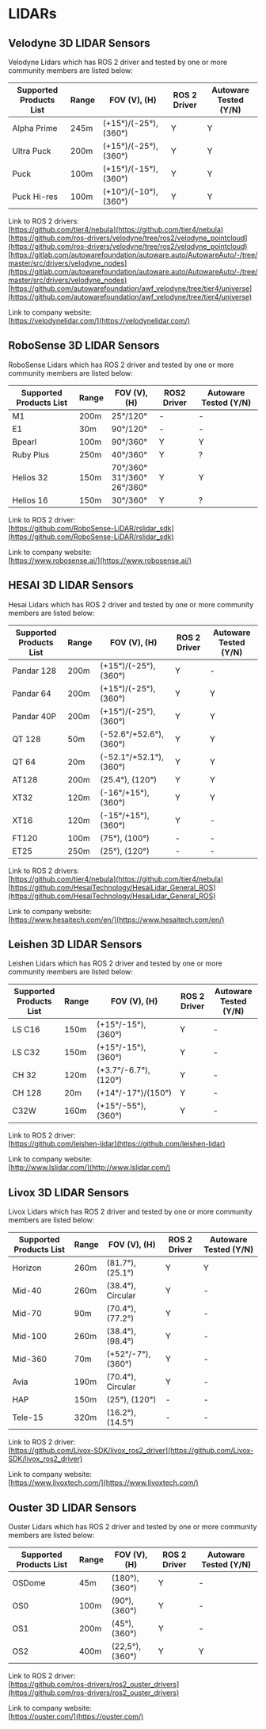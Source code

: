 # LIDARs

## **Velodyne 3D LIDAR Sensors**

Velodyne Lidars which has ROS 2 driver and tested by one or more community members are listed below:

| Supported Products List | Range | FOV (V), (H)          | ROS 2 Driver | Autoware Tested (Y/N) |
| ----------------------- | ----- | --------------------- | ------------ | --------------------- |
| Alpha Prime             | 245m  | (+15°)/(-25°), (360°) | Y            | Y                     |
| Ultra Puck              | 200m  | (+15°)/(-25°), (360°) | Y            | Y                     |
| Puck                    | 100m  | (+15°)/(-15°), (360°) | Y            | Y                     |
| Puck Hi-res             | 100m  | (+10°)/(-10°), (360°) | Y            | Y                     |

Link to ROS 2 drivers:  
[https://github.com/tier4/nebula](https://github.com/tier4/nebula)  
[https://github.com/ros-drivers/velodyne/tree/ros2/velodyne_pointcloud](https://github.com/ros-drivers/velodyne/tree/ros2/velodyne_pointcloud)  
[https://gitlab.com/autowarefoundation/autoware.auto/AutowareAuto/-/tree/master/src/drivers/velodyne_nodes](https://gitlab.com/autowarefoundation/autoware.auto/AutowareAuto/-/tree/master/src/drivers/velodyne_nodes)
[https://github.com/autowarefoundation/awf_velodyne/tree/tier4/universe](https://github.com/autowarefoundation/awf_velodyne/tree/tier4/universe)

Link to company website:  
[https://velodynelidar.com/](https://velodynelidar.com/)

## **RoboSense 3D LIDAR Sensors**

RoboSense Lidars which has ROS 2 driver and tested by one or more community members are listed below:

| Supported Products List | Range | FOV (V), (H)                         | ROS2 Driver | Autoware Tested (Y/N) |
| ----------------------- | ----- | ------------------------------------ | ----------- | --------------------- |
| M1                      | 200m  | 25°/120°                             | -           | -                     |
| E1                      | 30m   | 90°/120°                             | -           | -                     |
| Bpearl                  | 100m  | 90°/360°                             | Y           | Y                     |
| Ruby Plus               | 250m  | 40°/360°                             | Y           | ?                     |
| Helios 32               | 150m  | 70°/360°<br/> 31°/360°<br/> 26°/360° | Y           | Y                     |
| Helios 16               | 150m  | 30°/360°                             | Y           | ?                     |

Link to ROS 2 driver:  
[https://github.com/RoboSense-LiDAR/rslidar_sdk](https://github.com/RoboSense-LiDAR/rslidar_sdk)

Link to company website:  
[https://www.robosense.ai/](https://www.robosense.ai/)

## **HESAI 3D LIDAR Sensors**

Hesai Lidars which has ROS 2 driver and tested by one or more community members are listed below:

| Supported Products List | Range | FOV (V), (H)            | ROS 2 Driver | Autoware Tested (Y/N) |
| ----------------------- | ----- | ----------------------- | ------------ | --------------------- |
| Pandar 128              | 200m  | (+15°)/(-25°), (360°)   | Y            | -                     |
| Pandar 64               | 200m  | (+15°)/(-25°), (360°)   | Y            | Y                     |
| Pandar 40P              | 200m  | (+15°)/(-25°), (360°)   | Y            | Y                     |
| QT 128                  | 50m   | (-52.6°/+52.6°), (360°) | Y            | Y                     |
| QT 64                   | 20m   | (-52.1°/+52.1°), (360°) | Y            | Y                     |
| AT128                   | 200m  | (25.4°), (120°)         | Y            | Y                     |
| XT32                    | 120m  | (-16°/+15°), (360°)     | Y            | Y                     |
| XT16                    | 120m  | (-15°/+15°), (360°)     | Y            | -                     |
| FT120                   | 100m  | (75°), (100°)           | -            | -                     |
| ET25                    | 250m  | (25°), (120°)           | -            | -                     |

Link to ROS 2 drivers:  
[https://github.com/tier4/nebula](https://github.com/tier4/nebula)  
[https://github.com/HesaiTechnology/HesaiLidar_General_ROS](https://github.com/HesaiTechnology/HesaiLidar_General_ROS)

Link to company website:  
[https://www.hesaitech.com/en/](https://www.hesaitech.com/en/)

## **Leishen 3D LIDAR Sensors**

Leishen Lidars which has ROS 2 driver and tested by one or more community members are listed below:

| Supported Products List | Range | FOV (V), (H)         | ROS 2 Driver | Autoware Tested (Y/N) |
| ----------------------- | ----- | -------------------- | ------------ | --------------------- |
| LS C16                  | 150m  | (+15°/-15°), (360°)  | Y            | -                     |
| LS C32                  | 150m  | (+15°/-15°), (360°)  | Y            | -                     |
| CH 32                   | 120m  | (+3.7°/-6.7°),(120°) | Y            | -                     |
| CH 128                  | 20m   | (+14°/-17°)/(150°)   | Y            | -                     |
| C32W                    | 160m  | (+15°/-55°), (360°)  | Y            | -                     |

Link to ROS 2 driver:  
[https://github.com/leishen-lidar](https://github.com/leishen-lidar)

Link to company website:  
[http://www.lslidar.com/](http://www.lslidar.com/)

## **Livox 3D LIDAR Sensors**

Livox Lidars which has ROS 2 driver and tested by one or more community members are listed below:

| Supported Products List | Range | FOV (V), (H)       | ROS 2 Driver | Autoware Tested (Y/N) |
| ----------------------- | ----- | ------------------ | ------------ | --------------------- |
| Horizon                 | 260m  | (81.7°), (25.1°)   | Y            | Y                     |
| Mid-40                  | 260m  | (38.4°), Circular  | Y            | -                     |
| Mid-70                  | 90m   | (70.4°), (77.2°)   | Y            | -                     |
| Mid-100                 | 260m  | (38.4°), (98.4°)   | Y            | -                     |
| Mid-360                 | 70m   | (+52°/-7°), (360°) | Y            | -                     |
| Avia                    | 190m  | (70.4°), Circular  | Y            | -                     |
| HAP                     | 150m  | (25°), (120°)      | -            | -                     |
| Tele-15                 | 320m  | (16.2°), (14.5°)   | -            | -                     |

Link to ROS 2 driver:  
[https://github.com/Livox-SDK/livox_ros2_driver](https://github.com/Livox-SDK/livox_ros2_driver)

Link to company website:  
[https://www.livoxtech.com/](https://www.livoxtech.com/)

## **Ouster 3D LIDAR Sensors**

Ouster Lidars which has ROS 2 driver and tested by one or more community members are listed below:

| Supported Products List | Range | FOV (V), (H)    | ROS 2 Driver | Autoware Tested (Y/N) |
| ----------------------- | ----- | --------------- | ------------ | --------------------- |
| OSDome                  | 45m   | (180°), (360°)  | Y            | -                     |
| OS0                     | 100m  | (90°), (360°)   | Y            | -                     |
| OS1                     | 200m  | (45°), (360°)   | Y            | -                     |
| OS2                     | 400m  | (22,5°), (360°) | Y            | Y                     |

Link to ROS 2 driver:  
[https://github.com/ros-drivers/ros2_ouster_drivers](https://github.com/ros-drivers/ros2_ouster_drivers)

Link to company website:  
[https://ouster.com/](https://ouster.com/)
